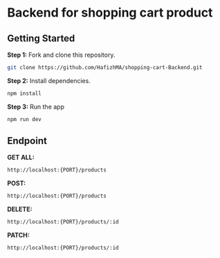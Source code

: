 # Backend for shopping cart product

## Getting Started

**Step 1:** Fork and clone this repository.

```bash
git clone https://github.com/HafizhMA/shopping-cart-Backend.git
```

**Step 2:** Install dependencies.

```bash
npm install
```

**Step 3:** Run the app 

```bash
npm run dev
```

## Endpoint

**GET ALL:** 

```bash
http://localhost:{PORT}/products
```

**POST:** 

```bash
http://localhost:{PORT}/products
```

**DELETE:** 

```bash
http://localhost:{PORT}/products/:id
```

**PATCH:** 

```bash
http://localhost:{PORT}/products/:id
```